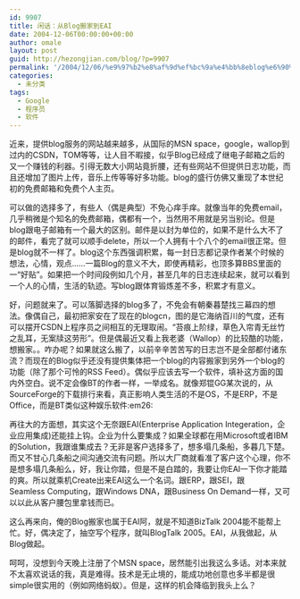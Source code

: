 ```yaml
---
id: 9907
title: 闲话：从Blog搬家到EAI
date: 2004-12-06T00:00:00+00:00
author: omale
layout: post
guid: http://hezongjian.com/blog/?p=9907
permalink: '/2004/12/06/%e9%97%b2%e8%af%9d%ef%bc%9a%e4%bb%8eblog%e6%90%ac%e5%ae%b6%e5%88%b0eai/'
categories:
  - 未分类
tags:
  - Google
  - 程序员
  - 软件
---
```

近来，提供blog服务的网站越来越多，从国际的MSN&nbsp;space，google，wallop到过内的CSDN，TOM等等，让人目不暇接，似乎Blog已经成了继电子邮箱之后的又一个赚钱的利器。引得无数大小网站竟折腰，还有些网站不但提供日志功能，而且还增加了图片上传，音乐上传等等好多功能。blog的盛行仿佛又重现了本世纪初的免费邮箱和免费个人主页。

可以做的选择多了，有些人（偶是典型）不免心痒手痒。就像当年的免费email，几乎稍微是个知名的免费邮箱，偶都有一个，当然用不用就是另当别论。但是blog跟电子邮箱有一个最大的区别。邮件是以封为单位的，如果不是什么大不了的邮件，看完了就可以顺手delete，所以一个人拥有十个八个的email很正常。但是blog就不一样了。blog这个东西强调积累，每一封日志都记录作者某个时候的想法，心情，观点……一篇Blog的意义不大，即使再精彩，也顶多算BBS里面的一“好贴”。如果把一个时间段例如几个月，甚至几年的日志连续起来，就可以看到一个人的心情，生活的轨迹。写blog跟体育锻炼差不多，积累才有意义。

好，问题就来了。可以落脚选择的blog多了，不免会有朝秦暮楚找三幕四的想法。像偶自己，最初把家安在了现在的blogcn，图的是它海纳百川的气度，还有可以摆开CSDN上程序员之间相互的无理取闹。“苔痕上阶绿，草色入帘青无丝竹之乱耳，无案牍这劳形”。但是偶最近又看上我老婆（Wallop）的比较酷的功能，想搬家。。咋办呢？如果就这么搬了，以前辛辛苦苦写的日志岂不是全部都付诸东流？而现在的Blog似乎还没有提供集体把一个blog的内容搬家到另外一个blog的功能（除了那个可怜的RSS&nbsp;Feed）。偶似乎应该去写一个软件，填补这方面的国内外空白。说不定会像BT的作者一样，一举成名。就像郑锟GG某次说的，从SourceForge的下载排行来看，真正影响人类生活的不是OS，不是ERP，不是Office，而是BT类似这种娱乐软件:em26:

再往大的方面想，其实这个无奈跟EAI(Enterprise&nbsp;Application&nbsp;Integeration，企业应用集成)还能挂上钩。企业为什么要集成？如果全球都在用Microsoft或者IBM的Solution，我跟谁集成去？无非是客户选择多了，想多塌几条船，多暮几下楚。而又不甘心几条船之间沟通交流有问题。所以大厂商就看准了客户这个心理，你不是想多塌几条船么，好，我让你踏，但是不是白踏的，我要让你EAI一下你才能踏的爽。所以就乘机Create出来EAI这么一个名词。跟ERP，跟SEI，跟Seamless&nbsp;Computing，跟Windows&nbsp;DNA，跟Business&nbsp;On&nbsp;Demand一样，又可以以此从客户腰包里拿钱而已。

这么再来向，俺的Blog搬家也属于EAI阿，就是不知道BizTalk&nbsp;2004能不能帮上忙。好，偶决定了，抽空写个程序，就叫BlogTalk&nbsp;2005。EAI，从我做起，从Blog做起。

呵呵，没想到今天晚上注册了个MSN&nbsp;space，居然能引出我这么多话。对本来就不太喜欢说话的我，真是难得。技术是无止境的，能成功地创意也多半都是很simple很实用的（例如网络蚂蚁）。但是，这样的机会降临到我头上么？

<font class=diary_poster>